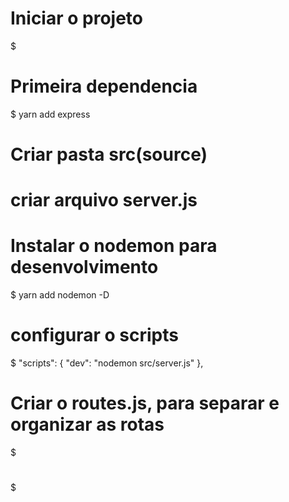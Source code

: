 # Iniciar o projeto
$

# Primeira dependencia
$ yarn add express

# Criar pasta src(source)
# criar arquivo server.js

# Instalar o nodemon para desenvolvimento
$ yarn add nodemon -D
# configurar o scripts
 $ "scripts": {
    "dev": "nodemon src/server.js"
  },


# Criar o routes.js, para separar e organizar as rotas
$

#
$